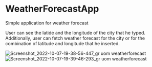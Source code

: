 # WeatherForecastApp
Simple application for weather forecast

User can see the latide and the longitude of the city that he typed.
Additionally, user can fetch weather forecast for the city or for the combination of latitude and longitude that he inserted.

![Screenshot_2022-10-07-19-38-56-447_gr uom weatherforecast](https://user-images.githubusercontent.com/72808355/194613616-990dcf74-6ecf-453e-8cb9-5c80828725d4.jpg)
![Screenshot_2022-10-07-19-39-46-293_gr uom weatherforecast](https://user-images.githubusercontent.com/72808355/194613637-22b30a3d-7623-44bf-945a-59a32151799a.jpg)

